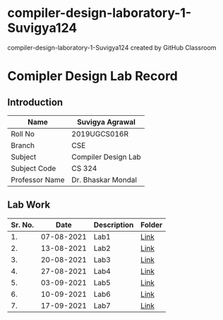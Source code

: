# compiler-design-laboratory-1-Suvigya124
compiler-design-laboratory-1-Suvigya124 created by GitHub Classroom
# Comipler Design Lab Record
## Introduction
| Name| Suvigya Agrawal|
|-----|----------------|
| Roll No| 2019UGCS016R|
| Branch| CSE|
| Subject| Compiler Design Lab|
| Subject Code| CS 324|
| Professor Name| Dr. Bhaskar Mondal|
## Lab Work
| Sr. No. | Date | Description | Folder |
|---------|------|-------------|--------|
|1. | 07-08-2021 | Lab1 | [Link](https://github.com/Dr-B-Mondal-s-class/compiler-design-laboratory-1-Suvigya124/tree/main/Lab1/identifyDigits_Alphabets)
|2. | 13-08-2021 | Lab2 | [Link](https://github.com/Dr-B-Mondal-s-class/compiler-design-laboratory-1-Suvigya124/tree/main/Lab2)
|3. | 20-08-2021 | Lab3 | [Link](https://github.com/Dr-B-Mondal-s-class/compiler-design-laboratory-1-Suvigya124/tree/main/Lab3)
|4. | 27-08-2021 | Lab4 | [Link](https://github.com/Dr-B-Mondal-s-class/compiler-design-laboratory-1-Suvigya124/tree/main/Lab4)
|5. | 03-09-2021 | Lab5 | [Link](https://github.com/Dr-B-Mondal-s-class/compiler-design-laboratory-1-Suvigya124/tree/main/Lab5)
|6. | 10-09-2021 | Lab6 | [Link](https://github.com/Dr-B-Mondal-s-class/compiler-design-laboratory-1-Suvigya124/tree/main/Lab6)
|7. | 17-09-2021 | Lab7 | [Link](https://github.com/Dr-B-Mondal-s-class/compiler-design-laboratory-1-Suvigya124/tree/main/Lab7)
